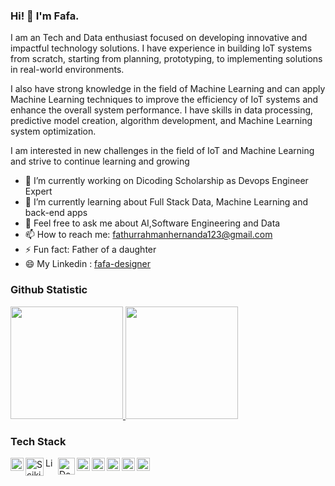 ### Hi! 👋 I'm Fafa.

I am an Tech and Data enthusiast focused on developing innovative and impactful technology solutions. I have experience in building IoT systems from scratch, starting from planning, prototyping, to implementing solutions in real-world environments.

I also have strong knowledge in the field of Machine Learning and can apply Machine Learning techniques to improve the efficiency of IoT systems and enhance the overall system performance. I have skills in data processing, predictive model creation, algorithm development, and Machine Learning system optimization.

I am interested in new challenges in the field of IoT and Machine Learning and strive to continue learning and growing

- 🔭 I’m currently working on Dicoding Scholarship as Devops Engineer Expert
- 🌱 I’m currently learning about Full Stack Data, Machine Learning and back-end apps
- 💬 Feel free to ask me about AI,Software Engineering and Data
- 📫 How to reach me: fathurrahmanhernanda123@gmail.com
- ⚡ Fun fact: Father of a daughter
- 😄 My Linkedin : [fafa-designer](https://www.linkedin.com/in/fafa-designer/)

### Github Statistic
<p align="left">
<a href="https://github.com/fahernkhan">
  <img height="180em" src="https://github-readme-stats-eight-theta.vercel.app/api?username=fahernkhan&show_icons=true&theme=algolia&include_all_commits=true&count_private=true"/>
  <img height="180em" src="https://github-readme-stats-eight-theta.vercel.app/api/top-langs/?username=fahernkhan&layout=compact&langs_count=8&theme=algolia"/>
</a>
</p>

### Tech Stack
  <a href="#"><img align="left" alt="Python" title="Python" width="21px" src="https://upload.wikimedia.org/wikipedia/commons/c/c3/Python-logo-notext.svg" /></a>
  <a href="#"><img align="left" alt="Scikit-Learn" title="Scikit-Learn" width="29px" src="https://upload.wikimedia.org/wikipedia/commons/0/05/Scikit_learn_logo_small.svg" /></a>
  <a href="#"><img align="left" alt="Linux" title="Linux" width="17px" src="https://upload.wikimedia.org/wikipedia/commons/3/35/Tux.svg" /></a>
  <a href="#"><img align="left" alt="Docker" title="Docker" width="27px" src="https://www.docker.com/wp-content/uploads/2021/09/Whale-Logo332_5.png.webp" /></a>
  <a href="#"><img align="left" alt="Kubernetes" title="Kubernetes" width="21px" src="https://upload.wikimedia.org/wikipedia/commons/0/00/Kubernetes_%28container_engine%29.png" /></a>
  <a href="#"><img align="left" alt="Git" title="Git" width="21px" src="https://upload.wikimedia.org/wikipedia/commons/3/3f/Git_icon.svg" /></a>
  <a href="#"><img align="left" alt="SQL" title="SQL" width="21px" src="https://github.com/fahernkhan/fahernkhan/assets/128980804/2bf886b8-c657-4a0b-a21e-f433071bf4d7" /></a>
  <a href="#"><img align="left" alt="Tableau" title="Tableau" width="21px" src="https://github.com/fahernkhan/fahernkhan/assets/128980804/a449bb2a-fddb-470c-a7d9-cbb436ada008" /></a>
  <a href="#"><img align="left" alt="Chat-GPT" title="Chat-GPT" width="21px" src="https://github.com/fahernkhan/fahernkhan/assets/128980804/58ff8dbc-39d8-475e-918b-31ff40a524d4" /></a>
  <br>
  <br>
  

 



